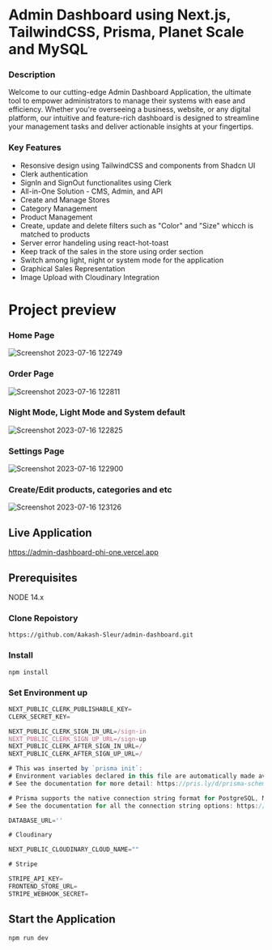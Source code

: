 # Admin Dashboard using Next.js, TailwindCSS, Prisma, Planet Scale and MySQL

### Description

Welcome to our cutting-edge Admin Dashboard Application, the ultimate tool to empower administrators to manage their systems with ease and efficiency. Whether you're overseeing a business, website, or any digital platform, our intuitive and feature-rich dashboard is designed to streamline your management tasks and deliver actionable insights at your fingertips.

### Key Features
 - Resonsive design using TailwindCSS and components from Shadcn UI
 - Clerk authentication
 - SignIn and SignOut functionalites using Clerk
 - All-in-One Solution - CMS, Admin, and API
 - Create and Manage Stores
 - Category Management
 - Product Management
 - Create, update and delete filters such as "Color" and "Size" whicch is matched to products
 - Server error handeling using react-hot-toast
 - Keep track of the sales in the store using order section
 - Switch among light, night or system mode for the application
 - Graphical Sales Representation
 - Image Upload with Cloudinary Integration

# Project preview

### Home Page
![Screenshot 2023-07-16 122749](https://github.com/Aakash-Sleur/admin-dashboard/assets/112175038/42f20660-3063-494c-b582-56e0f78eb74e)

### Order Page
![Screenshot 2023-07-16 122811](https://github.com/Aakash-Sleur/admin-dashboard/assets/112175038/338b92ad-3444-407c-beab-02d24d401641)

### Night Mode, Light Mode and System default
![Screenshot 2023-07-16 122825](https://github.com/Aakash-Sleur/admin-dashboard/assets/112175038/08752aa4-dd06-435d-8949-a40d82d08d82)

### Settings Page
![Screenshot 2023-07-16 122900](https://github.com/Aakash-Sleur/admin-dashboard/assets/112175038/7bb1c8ca-5f32-4fc2-9c56-6656cf08b3b2)

### Create/Edit products, categories and etc
![Screenshot 2023-07-16 123126](https://github.com/Aakash-Sleur/admin-dashboard/assets/112175038/a3a60a9b-261d-4776-a2f0-f15eeaa1f4cf)


## Live Application
https://admin-dashboard-phi-one.vercel.app

## Prerequisites

NODE 14.x

### Clone Repoistory
```shell
https://github.com/Aakash-Sleur/admin-dashboard.git
```

### Install
```shell
npm install
```

### Set Environment up
```js
NEXT_PUBLIC_CLERK_PUBLISHABLE_KEY=
CLERK_SECRET_KEY=

NEXT_PUBLIC_CLERK_SIGN_IN_URL=/sign-in
NEXT_PUBLIC_CLERK_SIGN_UP_URL=/sign-up
NEXT_PUBLIC_CLERK_AFTER_SIGN_IN_URL=/
NEXT_PUBLIC_CLERK_AFTER_SIGN_UP_URL=/

# This was inserted by `prisma init`:
# Environment variables declared in this file are automatically made available to Prisma.
# See the documentation for more detail: https://pris.ly/d/prisma-schema#accessing-environment-variables-from-the-schema

# Prisma supports the native connection string format for PostgreSQL, MySQL, SQLite, SQL Server, MongoDB and CockroachDB.
# See the documentation for all the connection string options: https://pris.ly/d/connection-strings

DATABASE_URL=''

# Cloudinary

NEXT_PUBLIC_CLOUDINARY_CLOUD_NAME=""

# Stripe

STRIPE_API_KEY=
FRONTEND_STORE_URL=
STRIPE_WEBHOOK_SECRET=
```

## Start the Application
```
npm run dev
```












